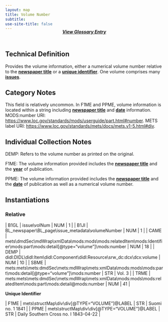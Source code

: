 ```yaml
---
layout: map
title: Volume Number
subtitle:  
use-site-title: false
---
```


<h4 style="text-align:center;font-style:italic;margin-top:-20px;margin-bottom:50px;"><a href="../../glossary/volume-number">View Glossary Entry</a></h4>

## Technical Definition

Provides the volume information, either a numerical volume number
relative to the [**newspaper title**](../newspaper-title) or a [**unique identifier**](../id). One
volume comprises many [**issues**](../issue-number).

## Category Notes

This field is relatively uncommon. In F1ME and PPME, volume information
is located within a string including [**newspaper title**](../newspaper-title) and [**date**](../date)
information.  MODS:number URI: https://www.loc.gov/standards/mods/userguide/part.html#number. METS label URI: https://www.loc.gov/standards/mets/docs/mets.v1-5.html#div. 

## Individual Collection Notes

DEMP: Refers to the volume number as printed on the original.

F1ME: The volume information provided includes the [**newspaper title**](../newspaper-title)
and the [**year**](../date) of publication.

PPME: The volume information provided includes the [**newspaper title**](../newspaper-title)
and the [**date**](../date) of publication as well as a numerical volume number.

## Instantiations

### Relative  

| B1GL  |  issue\\volNum  | NUM | 1  |
| B1JI  |  BL\_newspaper\\BL\_page\\issue\_metadata\\volumeNumber  | NUM | 1  |
| CAME  |  mets\\dmdSec\\mdWrap\\xmlData\\mods:mods\\mods:relatedItem\\mods:Identifier\\mods:part\\mods:detail\[@type=“volume”\]\\mods:number | NUM | 18  |
| DEMP  |  didl:DIDL\\didl:Item\\didl:Component\\didl:Resource\\srw\_dc:dcx\\dcx:volume  | NUM | 10  |
| SBME  |  mets:mets\\mets:dmdSec\\mets:mdWrap\\mets:xmlData\\mods:mods\\mods:part\\mods:detail\[@type=“volume”\]\\mods:number  | STR | Vol. 3 |
| TRME  |  mets:mets\\mets:dmdSec\\mets:mdWrap\\mets:xmlData\\mods:mods\\mods:relatedItem\\mods:part\\mods:detail@mods:number  | NUM | 41  |

**Unique Identifier**  

| F1ME  |  mets\\structMap\\div\\div\[@TYPE=“VOLUME”\]@LABEL | STR | Suomi no. 1 1841  |
| PPME  |  mets\\structMap\\div\\div\[@TYPE=“VOLUME”\]@LABEL | STR | Daily Southern Cross no. I 1843-04-22 |
